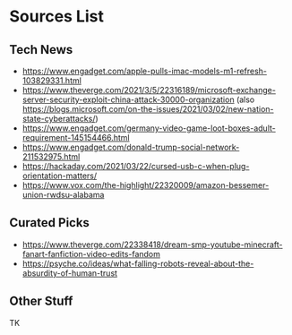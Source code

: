 # Sources List

<!--
Notes:

* Remove any parameters in the link before commiting to avoid
  tracking stuff
* Use an URL expander for shortened links, unless it's youtu.be
  links
* Every link will he reviewed by Andrei Jiroh and others before
  bumping into publish-todo category.

-->

## Tech News

- https://www.engadget.com/apple-pulls-imac-models-m1-refresh-103829331.html
- https://www.theverge.com/2021/3/5/22316189/microsoft-exchange-server-security-exploit-china-attack-30000-organization (also https://blogs.microsoft.com/on-the-issues/2021/03/02/new-nation-state-cyberattacks/)
- https://www.engadget.com/germany-video-game-loot-boxes-adult-requirement-145154466.html
- https://www.engadget.com/donald-trump-social-network-211532975.html
- https://hackaday.com/2021/03/22/cursed-usb-c-when-plug-orientation-matters/
- https://www.vox.com/the-highlight/22320009/amazon-bessemer-union-rwdsu-alabama

## Curated Picks

- https://www.theverge.com/22338418/dream-smp-youtube-minecraft-fanart-fanfiction-video-edits-fandom
- https://psyche.co/ideas/what-falling-robots-reveal-about-the-absurdity-of-human-trust

## Other Stuff

TK
